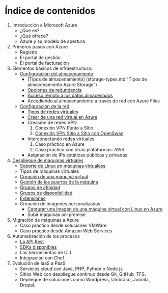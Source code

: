 # Índice de contenidos

1. Introducción a Microsoft Azure
    - ¿Qué es?
    - ¿Qué ofrece?
    - Azure y su modelo de apertura
2. Primeros pasos con Azure
    - Registro
	- El portal de gestión
	- El portal de facturación
3. Elementos básicos de infraestructura:
    - [Configuración del almacenamiento](storage-start.md "Configuración del almacenamiento")
		- [Tipos de almacenamiento] (storage-types.md "Tipos de almacenamiento Azure Storage") 
		- [Opciones de redundancia](storage-redundancy.md "Tipos de redundancia en Azure Storage")
		- [Acceso remoto a los datos almacenados](storage-remoteAccess.md "Acceso remoto a Azure Storage")
		- Accediendo al almacenamiento a través de red con Azure Files
	- [Configuración de la red](networking-start.md "Configuración de la red")
	    - [Tipos de redes virtuales](networking-types.md "Tipos de redes virtuales")
		- [Crear de una red virtual en Azure](networking-create-virtualNetwork-cloud.md "Crear una red virtual en Azure")
		- Creación de redes VPN
			1. Conexión VPN Punto a Sitio
			2. [Conexión VPN Sitio a Sitio con OpenSwan](networking-create-virtualNetwork-site2site.md "Conexión VPN Sitio a Sitio con OpenSwan")
		- Interconectando redes virtuales
			1. Caso práctico en Azure
			2. Caso práctico con otras plataformas: AWS
		- Asignación de IPs estáticas públicas y privadas
4. [Despliegue de máquinas virtuales](virtualmachines-start.md "Despliegue de máquinas virtuales")
    - [Soporte de Linux en máquinas virtualess](virtualmachines-linux-supportedDistros.md "Soporte de Linux en máquinas virtuales") 
	- Tipos de máquinas virtuales
	- [Creación de una máquina virtual](virtualmachines-linux-create-UbuntuGnome.md "Creación de una máquina virtual") 
	- [Gestión de los puertos de la máquina](virtualmachines-create-endpoints.md "Gestión de los puertos de la máquina")
	- [Grupos de afinidad](virtualmachines-affinityGroups.md "Grupos de afinidad")
	- [Grupos de disponibilidad](virtualmachines-availabilitySets.md "Grupos de disponibilidad")
	- [Extensiones](virtualmachines-extensions.md "Extensiones")
	- Creación de imágenes personalizadas
		- [Capturar una imagen de una máquina virtual con Linux en Azure](virtualmachines-linux-create-linuxImage.md "Capturar una imagen de una máquina virtual con Linux en Azure")
		- Subir máquinas on-premise
5. Migración de máquinas a Azure
	- Caso práctico desde soluciones VMWare
	- Caso práctico desde Amazon Web Services
6. Automatización de los procesos
	- [La API Rest](automation-api-rest.md "La API Rest")
	- [SDKs disponibles ](automation-sdks.md "SDKs disponibles ")
	- Las herramientas de CLI
	- Integración con Chef
7. Evolución de IaaS a PaaS
	- Servicios cloud con Java, PHP, Python o Node.js
	- Sitios Web con despliegue continuo desde Git, GitHub, TFS.
	- Depliegue de soluciones como Wordpress, Umbraco, Joomla, Drupal.
